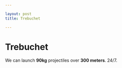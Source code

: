 ```yaml
---

layout: post
title: Trebuchet

---
```


# Trebuchet

We can launch **90kg** projectiles over **300 meters**. 24/7.


